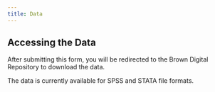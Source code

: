 ```yaml
---
title: Data
---
```


## Accessing the Data

After submitting this form, you will be redirected to the Brown Digital Repository to download the data.

The data is currently available for SPSS and STATA file formats.
